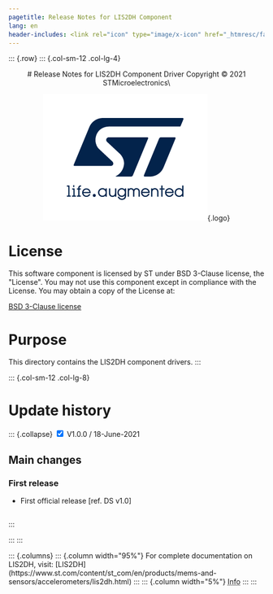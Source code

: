 ```yaml
---
pagetitle: Release Notes for LIS2DH Component
lang: en
header-includes: <link rel="icon" type="image/x-icon" href="_htmresc/favicon.png" />
---
```


::: {.row}
::: {.col-sm-12 .col-lg-4}

<center>
# Release Notes for LIS2DH Component Driver
Copyright &copy; 2021 STMicroelectronics\

[![ST logo](_htmresc/st_logo_2020.png)](https://www.st.com){.logo}
</center>

# License

This software component is licensed by ST under BSD 3-Clause license, the "License".
You may not use this component except in compliance with the License. You may obtain a copy of the License at:

[BSD 3-Clause license](https://opensource.org/licenses/BSD-3-Clause)

# Purpose

This directory contains the LIS2DH component drivers.
:::

::: {.col-sm-12 .col-lg-8}
# Update history

::: {.collapse}
<input type="checkbox" id="collapse-section1" checked aria-hidden="true">
<label for="collapse-section1" aria-hidden="true">V1.0.0 / 18-June-2021</label>
<div>			

## Main changes

### First release

- First official release [ref. DS v1.0]

##

</div>
:::

:::
:::

<footer class="sticky">
::: {.columns}
::: {.column width="95%"}
For complete documentation on LIS2DH,
visit:
[LIS2DH](https://www.st.com/content/st_com/en/products/mems-and-sensors/accelerometers/lis2dh.html)
:::
::: {.column width="5%"}
<abbr title="Based on template cx566953 version 2.0">Info</abbr>
:::
:::
</footer>
